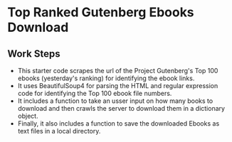 # Top Ranked Gutenberg Ebooks Download

## Work Steps
- This starter code scrapes the url of the Project Gutenberg's Top 100 ebooks (yesterday's ranking) for identifying the ebook links.
- It uses BeautifulSoup4 for parsing the HTML and regular expression code for identifying the Top 100 ebook file numbers.
- It includes a function to take an usser input on how many books to download and then crawls the server to download them in a dictionary object.
- Finally, it also includes a function to save the downloaded Ebooks as text files in a local directory.
